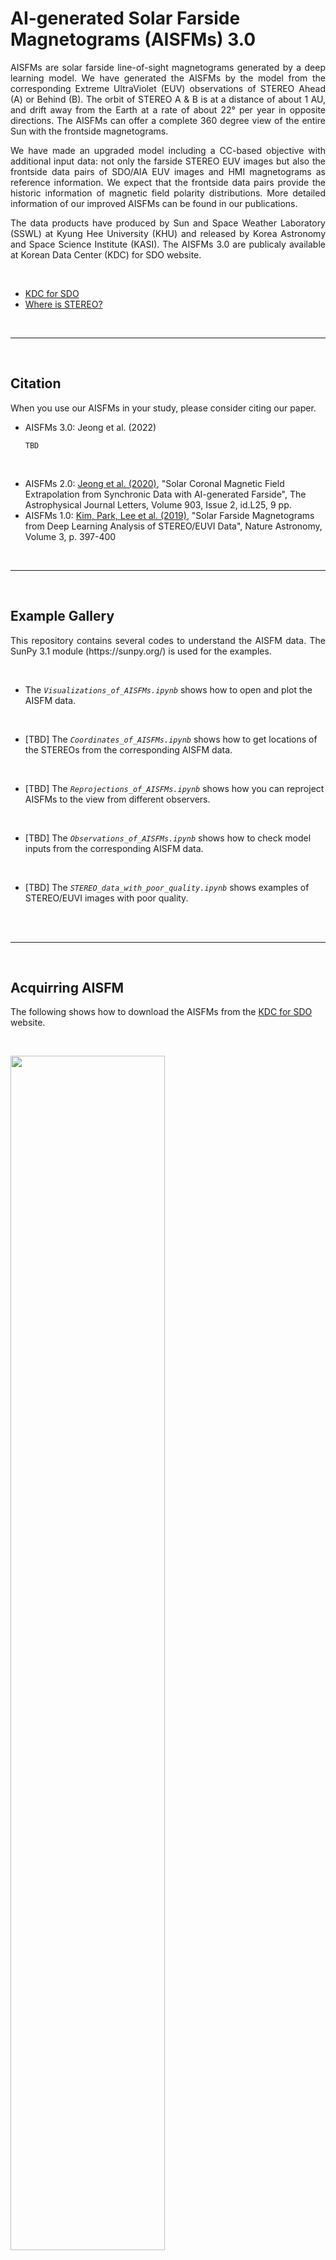 # AI-generated Solar Farside Magnetograms (AISFMs) 3.0

<p align="justify">
     AISFMs are solar farside line-of-sight magnetograms generated by a deep learning model.
     We have generated the AISFMs by the model from the corresponding Extreme UltraViolet (EUV) observations of STEREO Ahead (A) or Behind (B).
     The orbit of STEREO A & B is at a distance of about 1 AU, and drift away from the Earth at a rate of about 22° per year in opposite directions.
     The AISFMs can offer a complete 360 degree view of the entire Sun with the frontside magnetograms.
</p>
<p align="justify">
     We have made an upgraded model including a CC-based objective with additional input data: not only the farside STEREO EUV images but also the frontside data pairs of SDO/AIA EUV images and HMI magnetograms as reference information.
     We expect that the frontside data pairs provide the historic information of magnetic field polarity distributions.
     More detailed information of our improved AISFMs can be found in our publications.
</p>
<p align="justify">
     The data products have produced by Sun and Space Weather Laboratory (SSWL) at Kyung Hee University (KHU) and released by Korea Astronomy and Space Science Institute (KASI).
     The AISFMs 3.0 are publicaly available at Korean Data Center (KDC) for SDO website.
</p>
<br/>

* [KDC for SDO](http://sdo.kasi.re.kr/)
* [Where is STEREO?](https://stereo-ssc.nascom.nasa.gov/cgi-bin/make_where_gif) 

<br/>

------------

<br/>

## Citation

When you use our AISFMs in your study, please consider citing our paper.

* AISFMs 3.0: Jeong et al. (2022)

      TBD

<br/>

* AISFMs 2.0: [Jeong et al. (2020)](https://iopscience.iop.org/article/10.3847/2041-8213/abc255), "Solar Coronal Magnetic Field Extrapolation from Synchronic Data with AI-generated Farside", The Astrophysical Journal Letters, Volume 903, Issue 2, id.L25, 9 pp.
* AISFMs 1.0: [Kim, Park, Lee et al. (2019)](https://www.nature.com/articles/s41550-019-0711-5), "Solar Farside Magnetograms from Deep Learning Analysis of STEREO/EUVI Data", Nature Astronomy, Volume 3, p. 397-400


<br/>

------------

<br/>

## Example Gallery

<p align="justify">
     This repository contains several codes to understand the AISFM data. 
     The SunPy 3.1 module (https://sunpy.org/) is used for the examples.
</p>

<br/>

* The <code>*Visualizations_of_AISFMs.ipynb*</code> shows how to open and plot the AISFM data. 
<br/>

* [TBD] The <code>*Coordinates_of_AISFMs.ipynb*</code> shows how to get locations of the STEREOs from the corresponding AISFM data.
<br/>

* [TBD] The <code>*Reprojections_of_AISFMs.ipynb*</code> shows how you can reproject AISFMs to the view from different observers. 
<br/>

* [TBD] The <code>*Observations_of_AISFMs.ipynb*</code> shows how to check model inputs from the corresponding AISFM data.
<br/>

* [TBD] The <code>*STEREO_data_with_poor_quality.ipynb*</code> shows examples of STEREO/EUVI images with poor quality.  
<br/>

<br/>

------------

<br/>


## Acquirring AISFM

The following shows how to download the AISFMs from the [KDC for SDO](http://sdo.kasi.re.kr/) website.

<br/>

<img src="https://user-images.githubusercontent.com/68056295/164351068-287d7dc2-db83-4102-8752-bd55b0a65fdc.png" width="70%" height="70%"></center>

<br/>

<img src="https://user-images.githubusercontent.com/68056295/164351103-c1db9fb7-a90b-4bad-98ed-47620cec7326.png" width="70%" height="70%"></center>

<br/>

------------

<br/>

## Deep Learning Model

We used *Pix2PixCC* model to generate the AISFMs 3.0, and the codes are available at https://github.com/JeongHyunJin/Pix2PixCC. <br/>

We trained the model as below:

      python pix2pixCC_Train.py \
      --dataset_name 'aisfm_v3' \
      --data_format_input 'fits' --data_format_target 'fits' \
      --input_ch 7 --target_ch 1 --ch_balance 1.5 \
      --n_downsample 5 --n_gf 40 --n_df 40 \
      --padding_size 62 --display_scale 150 \
      --input_dir_train '../Datasets/Train_data/Train_input' \
      --target_dir_train '../Datasets/Train_data/Train_output' \
      --n_epochs 150 --save_freq 10000 --display_freq 5000

<br/>

We generated the AISFMs by the tranined model as below:

      python pix2pixCC_Test.py \
      --dataset_name 'aisfm_v3' \
      --data_format_input 'fits' --data_format_target 'fits' \
      --input_ch 7 --target_ch 1 \
      --n_downsample 5 --n_gf 40 \
      --input_dir_test '../STEREO_Datasets' \
      --iteration 760000

<br/>

<br/>
